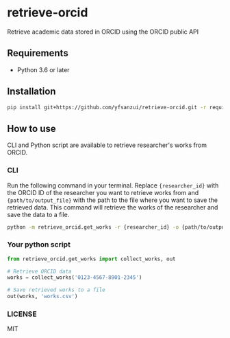 # retrieve-orcid
Retrieve academic data stored in ORCID using the ORCID public API

## Requirements
- Python 3.6 or later

## Installation
```bash
pip install git+https://github.com/yfsanzui/retrieve-orcid.git -r requirements.txt
```

## How to use
CLI and Python script are available to retrieve researcher's works from ORCID.

### CLI
Run the following command in your terminal. Replace `{researcher_id}` with the ORCID ID of the researcher you want to retrieve works from and `{path/to/output_file}` with the path to the file where you want to save the retrieved data. This command will retrieve the works of the researcher and save the data to a file.

```bash
python -m retrieve_orcid.get_works -r {researcher_id} -o {path/to/output_file}
```

### Your python script
```python
from retrieve_orcid.get_works import collect_works, out

# Retrieve ORCID data
works = collect_works('0123-4567-8901-2345')

# Save retrieved works to a file
out(works, 'works.csv')
```

### LICENSE
MIT
